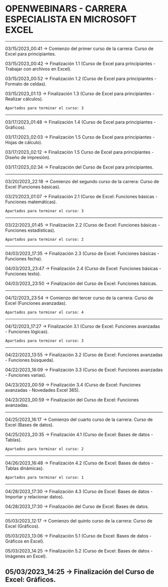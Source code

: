 # OPENWEBINARS - CARRERA ESPECIALISTA EN MICROSOFT EXCEL
-----------------------------------------------------------------------------------------------------------
03/15/2023_00:41 -> Comienzo del primer curso de la carrera: Curso de Excel para principiantes.

03/15/2023_00:42 -> Finalización 1.1 (Curso de Excel para principiantes - Trabajar con archivos en Excel).

03/15/2023_00:52 -> Finalización 1.2 (Curso de Excel para principiantes - Formato de celdas).

03/15/2023_01:13 -> Finalización 1.3 (Curso de Excel para principiantes - Realizar cálculos).
	
	Apartados para terminar el curso: 3

------------------------------------------------------------------------------------------------------------
	
03/17/2023_01:48 -> Finalización 1.4 (Curso de Excel para principiantes - Gráficos).

03/17/2023_02:03 -> Finalización 1.5 Curso de Excel para principiantes - Hojas de cálculo).

03/17/2023_02:12 -> Finalización 1.5 Curso de Excel para principiantes - Diseño de impresión).

03/17/2023_02:34 -> Finalización del Curso de Excel para principiantes.

-------------------------------------------------------------------------------------------------------------

03/20/2023_22:18 -> Comienzo del segundo curso de la carrera: Curso de Excel (Funciones básicas).

03/21/2023_01:07 -> Finalización 2.1 (Curso de Excel: Funciones básicas - Funciones matemáticas).

	Apartados para terminar el curso: 3

------------------------------------------------------------------------------------------------------------

03/22/2023_01:45 -> Finalización 2.2 (Curso de Excel: Funciones básicas - Funciones estadísticas).

	Apartados para terminar el curso: 2

------------------------------------------------------------------------------------------------------------

04/03/2023_17:35 -> Finalización 2.3 (Curso de Excel: Funciones básicas - Funciones fecha).

04/03/2023_23:47 -> Finalización 2.4 (Curso de Excel: Funciones básicas - Funciones texto).

04/03/2023_23:50 -> Finalización del Curso de Excel: Funciones básicas.

------------------------------------------------------------------------------------------------------------

04/12/2023_23:54 -> Comienzo del tercer curso de la carrera: Curso de Excel (Funciones avanzadas).

	Apartados para terminar el curso: 4
	
------------------------------------------------------------------------------------------------------------

04/12/2023_17:27 -> Finalización 3.1 (Curso de Excel: Funciones avanzadas - Funciones lógicas).

	Apartados para terminar el curso: 3
	
------------------------------------------------------------------------------------------------------------

04/22/2023_13:55 -> Finalización 3.2 (Curso de Excel: Funciones avanzadas - Funciones búsqueda).

04/22/2023_16:09 -> Finalización 3.3 (Curso de Excel: Funciones avanzadas - Funciones varias).

04/23/2023_00:59 -> Finalización 3.4 (Curso de Excel: Funciones avanzadas - Novedades Excel 365).

04/23/2023_00:59 -> Finalización del Curso de Excel: Funciones avanzadas.

------------------------------------------------------------------------------------------------------------

04/25/2023_16:17 -> Comienzo del cuarto curso de la carrera: Curso de Excel (Bases de datos).

04/25/2023_20:35 -> Finalización 4.1 (Curso de Excel: Bases de datos - Tablas).	
	
	Apartados para terminar el curso: 2
------------------------------------------------------------------------------------------------------------

04/26/2023_16:48 -> Finalización 4.2 (Curso de Excel: Bases de datos - Tablas dinámicas).	
	
	Apartados para terminar el curso: 1
	
------------------------------------------------------------------------------------------------------------

04/28/2023_17:30 -> Finalización 4.3 (Curso de Excel: Bases de datos - Importar y relacionar datos).

04/28/2023_17:30 -> Finalización del Curso de Excel: Bases de datos.

------------------------------------------------------------------------------------------------------------

05/03/2023_12:17 -> Comienzo del quinto curso de la carrera: Curso de Excel (Gráficos).

05/03/2023_13:06 -> Finalización 5.1 (Curso de Excel: Bases de datos - Gráficos en Excel).	
	
05/03/2023_14:25 -> Finalización 5.2 (Curso de Excel: Bases de datos - Imágenes en Excel).

05/03/2023_14:25 -> Finalización del Curso de Excel: Gráficos.
------------------------------------------------------------------------------------------------------------

